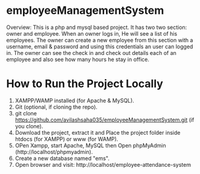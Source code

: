 # employeeManagementSystem
Overview: This is a php and mysql based project. It has two two section: owner and employee. When an owner logs in, He will see a list of his employees. The owner can create a new employee from this section with a username, email &amp; password and using this credentials an user can logged in. The owner can see the check in and check out details each of an employee and also see how many hours he stay in office.


# How to Run the Project Locally
1. XAMPP/WAMP installed (for Apache & MySQL).
2. Git (optional, if cloning the repo).
3. git clone https://github.com/avilashsaha035/employeeManagementSystem.git (if you clone).
4. Download the project, extract it and Place the project folder inside htdocs (for XAMPP) or www (for WAMP).
5. OPen Xampp, start Apache, MySQL then Open phpMyAdmin (http://localhost/phpmyadmin).
6. Create a new database named "ems".
7. Open browser and visit: http://localhost/employee-attendance-system
